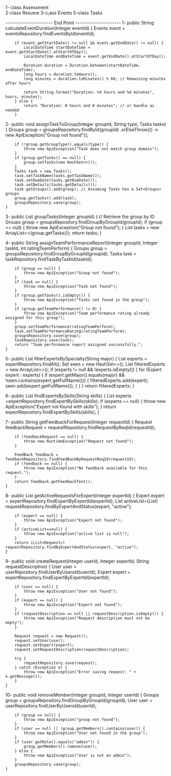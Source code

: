 1- class Assessment  
2-class Resume 
3-c;ass Events 
5-class Tasks

----------------------- End Point ----------------------
1- 
  public String calculateEventDuration(Integer eventId) {
        Events event = eventsRepository.findEventsById(eventId);

        if (event.getStartDate() != null && event.getEndDate() != null) {
            LocalDateTime startDateTime = event.getStartDate().atStartOfDay();
            LocalDateTime endDateTime = event.getEndDate().atStartOfDay();

            Duration duration = Duration.between(startDateTime, endDateTime);
            long hours = duration.toHours();
            long minutes = duration.toMinutes() % 60; // Remaining minutes after hours

            return String.format("Duration: %d hours and %d minutes", hours, minutes);
        } else {
            return "Duration: 0 hours and 0 minutes"; // or handle as needed
        }

        
2-
    public void assignTaskToGroup(Integer groupId, String type, Tasks tasks) {
        Groups group = groupsRepository.findById(groupId)
                .orElseThrow(() -> new ApiException("Group not found"));

        if (!group.getGroupType().equals(type)) {
            throw new ApiException("Task does not match group domain");
        }
        if (group.getTasks() == null) {
            group.setTasks(new HashSet<>());
        }
        Tasks task = new Tasks();
        task.setTaskName(tasks.getTaskName());
        task.setDueDate(tasks.getDueDate());
        task.setDetails(tasks.getDetails());
        task.getGroups().add(group); // Assuming Tasks has a Set<Groups> groups
        group.getTasks().add(task);
        groupsRepository.save(group);
    }

3-
   public List<Tasks> groupTasks(Integer groupId) {
        // Retrieve the group by ID
        Groups group = groupsRepository.findGroupByGroupId(groupId);
        if (group == null) {
            throw new ApiException("Group not found");
        }
        List<Tasks> tasks = new ArrayList<>(group.getTasks());
        return tasks;
    }

4-
     public String assignTeamPerformanceReport(Integer groupId, Integer taskId, int ratingTeamPerform) {
        Groups group = groupsRepository.findGroupByGroupId(groupId);
        Tasks task = taskRepository.findTaskByTaskId(taskId);

        if (group == null) {
            throw new ApiException("Group not found");
        }
        if (task == null) {
            throw new ApiException("Task not found");
        }
        if (group.getTasks().isEmpty()) {
            throw new ApiException("Tasks not found in the group");
        }
        if (group.getTeamPerformance() != 0) {
            throw new ApiException("Team performance rating already assigned for this group");
        }
        group.setTeamPerformance(ratingTeamPerform);
        task.setTeamPerformanceRating(ratingTeamPerform);
        groupsRepository.save(group);
        taskRepository.save(task);
        return "Team performance report assigned successfully.";
    }
5-
 public List<Expert> filterExpertsBySpecialty(String major) {
        List<Expert> experts = expertRepository.findAll();
        Set<String> seen = new HashSet<>();
        List<Expert> filteredExperts = new ArrayList<>();
        if (experts != null && !experts.isEmpty()) {
            for (Expert expert : experts) {
                if (expert.getMajor().equals(major) && !seen.contains(expert.getFullName())) {
                    filteredExperts.add(expert);
                    seen.add(expert.getFullName());
                }
            }
        }
        return filteredExperts;
    }

    
6-
  public List<Expert> findExpertsBySkills(String skills) {
       List<Expert> experts =expertRepository.findExpertBySkills(skills);
       if (experts == null) {
           throw new ApiException("Expert not found with skills");
       }
        return expertRepository.findExpertBySkills(skills);
    }

    
    
7-
  public String getFeedbackForRequest(Integer requestId) {
        Request feedbackRequest = requestRepository.findRequestByReqId(requestId);

        if (feedbackRequest == null) {
            throw new RuntimeException("Request not found");
        }

        FeedBack feedback = feedbackRepository.findFeedBackByRequestReqId(requestId);
        if (feedback == null) {
            throw new ApiException("No feedback available for this request.");
        }
        return feedback.getFeedbackText();
    }

8-
public List<Request> getActiveRequestsForExpert(Integer expertId) {
        Expert expert = expertRepository.findExpertByExpertId(expertId);
        List<Request> activeList=(List<Request>) requestRepository.findByExpertAndStatus(expert, "active");

        if (expert == null) {
            throw new ApiException("Expert not found");
        }
        if (activeList==null) {
            throw new ApiException("active list is null");
        }
        return (List<Request>) requestRepository.findByExpertAndStatus(expert, "active");
    }

9-
   public void createRequest(Integer userId, Integer expertId, String requestDescription) {
        User user = userRepository.findUserByUsersId(userId);
        Expert expert = expertRepository.findExpertByExpertId(expertId);

        if (user == null) {
            throw new ApiException("User not found");
        }
        if (expert == null) {
            throw new ApiException("Expert not found");
        }
        if (requestDescription == null || requestDescription.isEmpty()) {
            throw new ApiException("Request description must not be empty");
        }

        Request request = new Request();
        request.setUser(user);
        request.setExpert(expert);
        request.setRequestDescription(requestDescription);

        try {
            requestRepository.save(request);
        } catch (Exception e) {
            throw new ApiException("Error saving request: " + e.getMessage());
        }
    }

10-
  public void removeMember(Integer groupId, Integer userId) {
        Groups group = groupsRepository.findGroupByGroupId(groupId);
        User user = userRepository.findUserByUsersId(userId);

        if (group == null) {
            throw new ApiException("group not found");
        }
        if (user == null || !group.getMembers().contains(user)) {
            throw new ApiException("User not found in the group");
        }
        if (user.getRole().equals("admin")) {
            group.getMembers().remove(user);
        } else {
            throw new ApiException("User is not an admin");
        }
        groupsRepository.save(group);
    }

    

